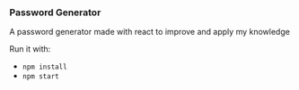 ### Password Generator

A password generator made with react to improve and apply my knowledge

Run it with:
+ `npm install`
+ `npm start`
